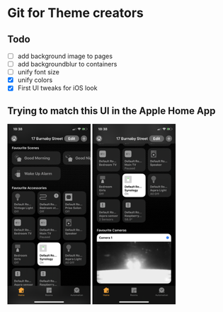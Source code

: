 # Git for Theme creators

## Todo
- [ ] add background image to pages
- [ ] add backgroundblur to containers
- [ ] unify font size
- [x] unify colors 
- [x] First UI tweaks for iOS look

## Trying to match this UI in the Apple Home App

<img src="img1.png" width="188">
<img src="img2.png" width="188">





